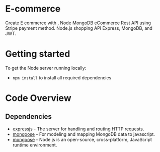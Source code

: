 # E-commerce

Create E commerce with , Node MongoDB eCommerce Rest API using Stripe payment method. Node.js shopping API Express, MongoDB, and JWT.

# Getting started

To get the Node server running locally:

- `npm install` to install all required dependencies

# Code Overview

## Dependencies

- [expressjs](https://github.com/expressjs/express) - The server for handling and routing HTTP requests.
- [mongoose](https://github.com/Automattic/mongoose) - For modeling and mapping MongoDB data to javascript.
- [mongoose](https://github.com/nodejs/node) - Node.js is an open-source, cross-platform, JavaScript runtime environment.
